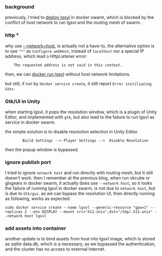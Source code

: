 

### background 

previously, I tried to [deploy lgsvl]() in docker swarm, which is blocked by the conflict of host network to run lgsvl and the routing mesh of swarm.  


### http *

why use [--network=host](https://github.com/lgsvl/simulator/issues/488#issuecomment-553265946), is actually not a have-to, the alternative option is to use `"*"` as `Configure.webHost`, instead of `localhost` nor a special IP address, which lead o HttpListener error: 

		The requested address is not vaid in this context.


then, we can [docker run lgsvl](https://github.com/lgsvl/simulator/issues/488#issuecomment-557746438) without host network limitations.

but still, if run by `docker service create`, it still report `Error initiliazing Gtk+`. 
 

### Gtk/UI in Unity 

when starting lgsvl, it pops the resolution window, which is a plugin of Unity Editor, and implemented with `gtk`, but also lead to the failure to run lgsvl as service in docker swarm.

the simple solution is to disable resolution selection in Unity Editor.

        	Build Settings --> Player Settings -->  Disable Resolution

then the popup window is bypassed.


### ignore publish port

I tried to ignore `network host` and run directly with routing mesh, but it still doesn't work. then I remember at the previous blog, when run vkcube or glxgears in docker swarm, it actually does use `--network host`, so it looks the failure of running lgsvl in docker swarm, is not due to `network host`, but is due to `Gtk/gui`. as we can bypass the resolution UI, then directly running as following, works as expected: 
  

```
sudo docker service create --name lgsvl --generic-resource "gpu=1" --replicas 2 --env DISPLAY --mount src="X11-unix",dst="/tmp/.X11-unix" --network host lgsvl

```


### add assets into container

another update is to bind  assets from host into lgsvl image, which is stored as sqlite data.db, which is a necessary, as we bypassed the authentication, and the cluster has no access to external Internet.



### 




















